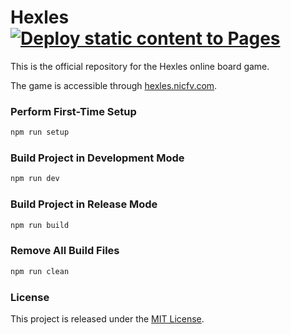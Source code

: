 # Hexles [![Deploy static content to Pages](https://github.com/nicfv/Hexles/actions/workflows/publish.yml/badge.svg)](https://github.com/nicfv/Hexles/actions/workflows/publish.yml)
This is the official repository for the Hexles online board game.

The game is accessible through [hexles.nicfv.com](https://hexles.nicfv.com/).

### Perform First-Time Setup
```sh
npm run setup
```

### Build Project in Development Mode
```sh
npm run dev
```

### Build Project in Release Mode
```sh
npm run build
```

### Remove All Build Files
```sh
npm run clean
```

### License
This project is released under the [MIT License](https://raw.githubusercontent.com/nicfv/Hexles/main/LICENSE).